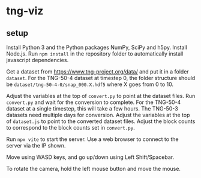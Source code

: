 # tng-viz

## setup
Install Python 3 and the Python packages NumPy, SciPy and h5py.
Install Node.js.
Run ```npm install``` in the repository folder to automatically install javascript dependencies.

Get a dataset from https://www.tng-project.org/data/ and put it in a folder ```dataset```. For the TNG-50-4 dataset at timestep 0, the folder structure should be ```dataset/tng-50-4-0/snap_000.X.hdf5``` where X goes from 0 to 10.

Adjust the variables at the top of ```convert.py``` to point at the dataset files.
Run ```convert.py``` and wait for the conversion to complete. For the TNG-50-4 dataset at a single timestep, this will take a few hours. The TNG-50-3 datasets need multiple days for conversion.
Adjust the variables at the top of ```dataset.js``` to point to the converted dataset files. Adjust the block counts to correspond to the block counts set in ```convert.py```.

Run ```npx vite``` to start the server.
Use a web browser to connect to the server via the IP shown.


Move using WASD keys, and go up/down using Left Shift/Spacebar.

To rotate the camera, hold the left mouse button and move the mouse.


